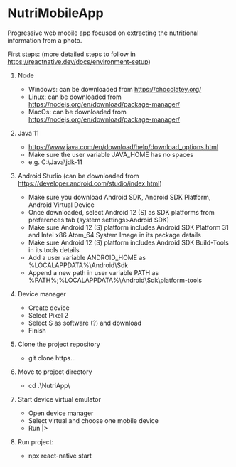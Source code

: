# NutriMobileApp
Progressive web mobile app focused on extracting the nutritional information from a photo.

First steps: (more detailed steps to follow in https://reactnative.dev/docs/environment-setup)
1. Node 
   - Windows: can be downloaded from https://chocolatey.org/
   - Linux: can be downloaded from https://nodejs.org/en/download/package-manager/
   - MacOs: can be downloaded from https://nodejs.org/en/download/package-manager/

2. Java 11
   - https://www.java.com/en/download/help/download_options.html
   - Make sure the user variable JAVA_HOME has no spaces
   - e.g. C:\Java\jdk-11

3. Android Studio (can be downloaded from https://developer.android.com/studio/index.html)
   - Make sure you download Android SDK, Android SDK Platform, Android Virtual Device
   - Once downloaded, select Android 12 (S) as SDK platforms from preferences tab (system settings>Android SDK)
   - Make sure Android 12 (S) platform includes Android SDK Platform 31 and Intel x86 Atom_64 System Image in its package details
   - Make sure Android 12 (S) platform includes Android SDK Build-Tools in its tools details
   - Add a user variable ANDROID_HOME as %LOCALAPPDATA%\Android\Sdk
   - Append a new path in user variable PATH as %PATH%;%LOCALAPPDATA%\Android\Sdk\platform-tools

4. Device manager 
   - Create device
   - Select Pixel 2
   - Select S as software (?) and download
   - Finish

5. Clone the project repository
   - git clone https...

6. Move to project directory
   - cd .\NutriApp\

7. Start device virtual emulator
   - Open device manager
   - Select virtual and choose one mobile device
   - Run |>

8. Run project:
   - npx react-native start
